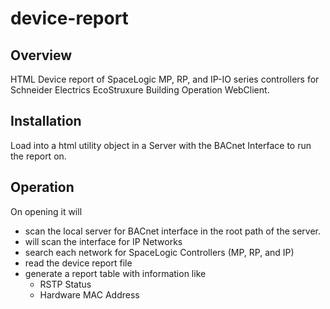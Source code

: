 # device-report

## Overview

HTML Device report of SpaceLogic MP, RP, and IP-IO series controllers for Schneider Electrics EcoStruxure Building Operation WebClient.

## Installation

Load into a html utility object in a Server with the BACnet Interface to run the report on. 

## Operation

On opening it will 
* scan the local server for BACnet interface in the root path of the server. 
* will scan the interface for IP Networks 
* search each network for SpaceLogic Controllers (MP, RP,  and IP)
* read the device report file
* generate a report table with information like
  * RSTP Status
  * Hardware MAC Address






